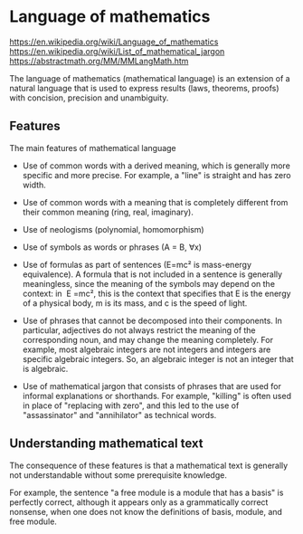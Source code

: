 # Language of mathematics

https://en.wikipedia.org/wiki/Language_of_mathematics
https://en.wikipedia.org/wiki/List_of_mathematical_jargon
https://abstractmath.org/MM/MMLangMath.htm

The language of mathematics (mathematical language) is an extension of a natural language that is used to express results (laws, theorems, proofs) with concision, precision and unambiguity.

## Features

The main features of mathematical language
- Use of common words with a derived meaning, which is generally more specific and more precise. For example, a "line" is straight and has zero width.
- Use of common words with a meaning that is completely different from their common meaning (ring, real, imaginary).
- Use of neologisms (polynomial, homomorphism)
- Use of symbols as words or phrases (A = B, ∀x)

- Use of formulas as part of sentences (E=mc² is mass-energy equivalence). A formula that is not included in a sentence is generally meaningless, since the meaning of the symbols may depend on the context: in ⁠ E =mc², this is the context that specifies that E is the energy of a physical body, m is its mass, and c is the speed of light.

- Use of phrases that cannot be decomposed into their components. In particular, adjectives do not always restrict the meaning of the corresponding noun, and may change the meaning completely. For example, most algebraic integers are not integers and integers are specific algebraic integers. So, an algebraic integer is not an integer that is algebraic.

- Use of mathematical jargon that consists of phrases that are used for informal explanations or shorthands. For example, "killing" is often used in place of "replacing with zero", and this led to the use of "assassinator" and "annihilator" as technical words.

## Understanding mathematical text

The consequence of these features is that a mathematical text is generally not understandable without some prerequisite knowledge. 

For example, the sentence "a free module is a module that has a basis" is perfectly correct, although it appears only as a grammatically correct nonsense, when one does not know the definitions of basis, module, and free module.
